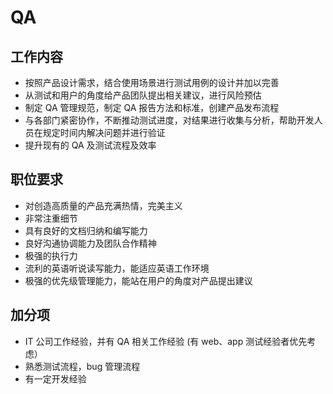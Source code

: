 # QA

## 工作内容
- 按照产品设计需求，结合使用场景进行测试用例的设计并加以完善
- 从测试和用户的角度给产品团队提出相关建议，进行风险预估
- 制定 QA 管理规范，制定 QA 报告方法和标准，创建产品发布流程
- 与各部门紧密协作，不断推动测试进度，对结果进行收集与分析，帮助开发人员在规定时间内解决问题并进行验证
- 提升现有的 QA 及测试流程及效率

## 职位要求
- 对创造高质量的产品充满热情，完美主义
- 非常注重细节
- 具有良好的文档归纳和编写能力
- 良好沟通协调能力及团队合作精神
- 极强的执行力
- 流利的英语听说读写能力，能适应英语工作环境
- 极强的优先级管理能力，能站在用户的角度对产品提出建议

## 加分项
- IT 公司工作经验，并有 QA 相关工作经验 (有 web、app 测试经验者优先考虑）
- 熟悉测试流程，bug 管理流程
- 有一定开发经验
